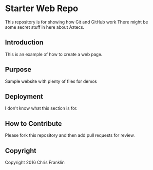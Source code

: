 # Starter Web Repo

This repository is for showing how Git and GitHub work
There might be some secret stuff in here about Aztecs.

## Introduction	
This is an example of how to create a web page.

## Purpose

Sample website with plenty of files for demos

## Deployment
I don't know what this section is for.

## How to Contribute
Please fork this repository and then add pull requests for review.

## Copyright
Copyright 2016 Chris Franklin